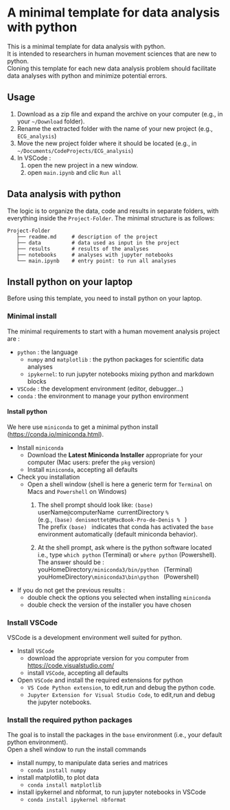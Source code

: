 # A minimal template for data analysis with python 

This is a minimal template for data analysis with python.  
It is intended to researchers in human movement sciences that are new to python.   
Cloning this template for each new data analysis problem should facilitate data analyses with python and minimize potential errors.   

## Usage 
1. Download as a zip file and expand the archive on your computer (e.g., in your `~/Download` folder). 
1. Rename the extracted folder with the name of your new project (e.g., `ECG_analysis`)
1. Move the new project folder where it should be located (e.g., in `~/Documents/CodeProjects/ECG_analysis`)
1. In VSCode :
    1. open the new project in a new window. 
    1. open `main.ipynb` and clic `Run all`

## Data analysis with python 
The logic is to organize the data, code and results in separate folders, with everything inside the `Project-Folder`. The minimal structure is as follows:   

    Project-Folder
       ├── readme.md     # description of the project 
       ├── data          # data used as input in the project  
       ├── results       # results of the analyses 
       ├── notebooks     # analyses with jupyter notebooks 
       └── main.ipynb    # entry point: to run all analyses 

## Install python on your laptop 
Before using this template, you need to install python on your laptop.

### Minimal install 
The minimal requirements to start with a human movement analysis project are :  
- `python` : the language 
  - `numpy` and `matplotlib` : the python packages for scientific data analyses
  - `ipykernel`: to run jupyter notebooks mixing python and markdown blocks 
- `VSCode` : the development environment (editor, debugger...)  
- `conda` : the environment to manage your python environment 

#### Install python 
We here use `miniconda` to get a minimal python install (https://conda.io/miniconda.html). 
- Install `miniconda` 
    - Download the **Latest Miniconda Installer** appropriate for your computer (Mac users: prefer the `pkg` version)
    - Install `miniconda`, accepting all defaults 
- Check you installation 
    - Open a shell window (shell is here a generic term for `Terminal` on Macs and `Powershell` on Windows)
        1. The shell prompt should look like: 
        `(base) `userName`@`computerName` `currentDirectory `%`  
        (e.g., `(base) denismottet@MacBook-Pro-de-Denis % `  )  
        The prefix `(base) ` indicates that conda has activated the `base` environment automatically (default miniconda behavior). 

        1. At the shell prompt, ask where is the python software located  
        i.e., type  `which python` (Terminal) or `where python` (Powershell). The answer should be :   
        youHomeDirectory`/miniconda3/bin/python `  (Terminal)   
        youHomeDirectory`\miniconda3\bin\python `  (Powershell) 
- If you do not get the previous results :
    - double check the options you selected when installing `miniconda`
    - double check the version of the installer you have chosen 

### Install VSCode 
VSCode is a development environment well suited for python. 
- Install `VSCode` 
    - download the appropriate version for you computer from https://code.visualstudio.com/
    - install `VSCode`, accepting all defaults
- Open `VSCode` and install the required extensions for python
    - `VS Code Python extension`, to edit,run and debug the python code. 
    - `Jupyter Extension for Visual Studio Code`, to edit,run and debug the jupyter notebooks. 

### Install the required python packages
The goal is to install the packages in the `base` environment (i.e., your default python environment).  
Open a shell window to run the install commands
- install numpy, to manipulate data series and matrices
    - `conda install numpy`
- install matplotlib, to plot data
    - `conda install matplotlib`
- install ipykernel and nbformat, to run jupyter notebooks in VSCode
    - `conda install ipykernel nbformat`
